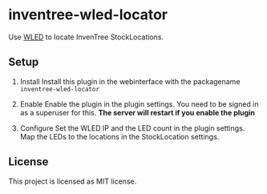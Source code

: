 # inventree-wled-locator

Use [WLED](https://github.com/Aircoookie/WLED) to locate InvenTree StockLocations.

## Setup

1. Install
Install this plugin in the webinterface with the packagename `inventree-wled-locator`

2. Enable
Enable the plugin in the plugin settings. You need to be signed in as a superuser for this.
**The server will restart if you enable the plugin**

3. Configure
Set the WLED IP and the LED count in the plugin settings.
Map the LEDs to the locations in the StockLocation settings.

## License
This project is licensed as MIT license.
